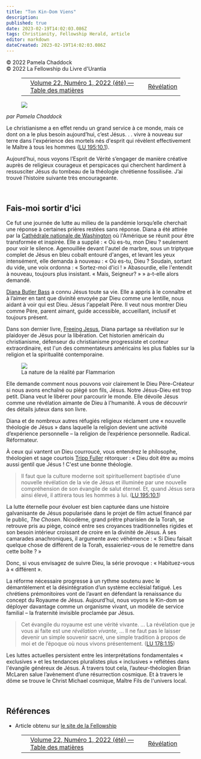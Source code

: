 ```yaml
---
title: "Ton Kin-Dom Viens"
description: 
published: true
date: 2023-02-19T14:02:03.086Z
tags: Christianity, Fellowship Herald, article
editor: markdown
dateCreated: 2023-02-19T14:02:03.086Z
---
```


<p class="v-card v-sheet theme--light grey lighten-3 px-2">© 2022 Pamela Chaddock<br>© 2022 La Fellowship du Livre d'Urantia</p>
<figure class="table chapter-navigator">
  <table>
    <tbody>
      <tr>
        <td>
        </td>
        <td>
        <a href="/fr/index/articles_herald#volume-22-numéro-1-2022-été">
          <span class="mdi mdi-book-open-variant"></span><span class="pl-2">Volume 22, Numéro 1, 2022 (été) — Table des matières</span>
        </a>
        </td>
        <td>
        <a href="/fr/article/Michael_Hill/Revelation">
          <span class="pr-2">Révélation</span><span class="mdi mdi-arrow-right-drop-circle"></span>
        </a>
        </td>
      </tr>
    </tbody>
  </table>
</figure>


<figure id="Figure_1" class="image urantiapedia image-style-align-left">
<img src="/image/article/Pamela_Chaddock/06.jpg">
</figure>

_par Pamela Chaddock_

Le christianisme a en effet rendu un grand service à ce monde, mais ce dont on a le plus besoin aujourd’hui, c’est Jésus. . . vivre à nouveau sur terre dans l'expérience des mortels nés d'esprit qui révèlent effectivement le Maître à tous les hommes (<a id="a18_251"></a>[LU 195:10.1](/fr/The_Urantia_Book/195#p10_1)).

Aujourd’hui, nous voyons l’Esprit de Vérité s’engager de manière créative auprès de religieux courageux et perspicaces qui cherchent hardiment à ressusciter Jésus du tombeau de la théologie chrétienne fossilisée. J’ai trouvé l’histoire suivante très encourageante.

<br style="clear:both;"/>

## Fais-moi sortir d'ici

Ce fut une journée de lutte au milieu de la pandémie lorsqu’elle cherchait une réponse à certaines prières restées sans réponse. Diana a été attirée par la [Cathédrale nationale de Washington](https://en.wikipedia.org/wiki/Washington_National_Cathedral) où l'Amérique se réunit pour être transformée et inspirée. Elle a supplié : « Où es-tu, mon Dieu ? seulement pour voir le silence. Agenouillée devant l'autel de marbre, sous un triptyque complet de Jésus en bleu cobalt entouré d'anges, et levant les yeux intensément, elle demanda à nouveau : « Où es-tu, Dieu ? Soudain, sortant du vide, une voix ordonna : « Sortez-moi d'ici ! » Abasourdie, elle l'entendit à nouveau, toujours plus insistant. « Mais, Seigneur? » » a-t-elle alors demandé.

[Diana Butler Bass](https://dianabutlerbass.com/) a connu Jésus toute sa vie. Elle a appris à le connaître et à l’aimer en tant que divinité envoyée par Dieu comme une lentille, nous aidant à voir qui est Dieu. Jésus l'appelait Père. Il veut nous montrer Dieu comme Père, parent aimant, guide accessible, accueillant, inclusif et toujours présent.

Dans son dernier livre, [Freeing Jesus](https://www.amazon.com/Freeing-Jesus-Rediscovering-Teacher-Presence/dp/0062659529), Diana partage sa révélation sur le plaidoyer de Jésus pour la libération. Cet historien américain du christianisme, défenseur du christianisme progressiste et conteur extraordinaire, est l'un des commentateurs américains les plus fiables sur la religion et la spiritualité contemporaine.

<figure id="Figure_2" class="image urantiapedia image-style-align-right">
<img src="/image/article/Pamela_Chaddock/5.jpg">
<figcaption>La nature de la réalité par Flammarion</figcapton>
</figure>

Elle demande comment nous pouvons voir clairement le Dieu Père-Créateur si nous avons enchaîné ou piégé son fils, Jésus. Notre Jésus-Dieu est trop petit. Diana veut le libérer pour parcourir le monde. Elle dévoile Jésus comme une révélation aimante de Dieu à l'humanité. À vous de découvrir des détails juteux dans son livre.

Diana et de nombreux autres réfugiés religieux réclament une « nouvelle théologie de Jésus » dans laquelle la religion devient une activité d’expérience personnelle – la religion de l’expérience personnelle. Radical. Réformateur.

À ceux qui vantent un Dieu courroucé, vous entendrez le philosophe, théologien et sage courtois [Tripp Fuller](https://en.wikipedia.org/wiki/Tripp_Fuller) rétorquer : « Dieu doit être au moins aussi gentil que Jésus ! C'est une bonne théologie.

> Il faut que la culture moderne soit spirituellement baptisée d’une nouvelle révélation de la vie de Jésus et illuminée par une nouvelle compréhension de son évangile de salut éternel. Et, quand Jésus sera ainsi élevé, il attirera tous les hommes à lui. (<a id="a43_256"></a>[LU 195:10.1](/fr/The_Urantia_Book/195#p10_1))

La lutte éternelle pour évoluer est bien capturée dans une histoire galvanisante de Jésus popularisée dans le projet de film actuel financé par le public, _The Chosen_. Nicodème, grand prêtre pharisien de la Torah, se retrouve pris au piège, coincé entre ses croyances traditionnelles rigides et son besoin intérieur croissant de croire en la divinité de Jésus. À ses camarades anachroniques, il argumente avec véhémence : « Si Dieu faisait quelque chose de différent de la Torah, essaieriez-vous de le remettre dans cette boîte ? »

Donc, si vous envisagez de suivre Dieu, la série provoque : « Habituez-vous à « différent ».

La réforme nécessaire progresse à un rythme soutenu avec le démantèlement et la désintégration d’un système ecclésial fatigué. Les chrétiens prémonitoires vont de l’avant en défendant la renaissance du concept du Royaume de Jésus. Aujourd’hui, nous voyons le Kin-dom se déployer davantage comme un organisme vivant, un modèle de service familial – la fraternité invisible proclamée par Jésus.

> Cet évangile du royaume est une vérité vivante. ... La révélation que je vous ai faite est une *révélation vivante,* ... Il ne faut pas le laisser devenir un simple souvenir sacré, une simple tradition à propos de moi et de l’époque où nous vivons présentement. (<a id="a51_265"></a>[LU 178:1.15](/fr/The_Urantia_Book/178#p1_15))

Les luttes actuelles persistent entre les interprétations fondamentales « exclusives » et les tendances pluralistes plus « inclusives » reflétées dans l'évangile généreux de Jésus. À travers tout cela, l’auteur-théologien Brian McLaren salue l’avènement d’une résurrection cosmique. Et à travers le dôme se trouve le Christ Michael cosmique, Maître Fils de l'univers local.

<br style="clear:both;"/>

## Références

- Article obtenu sur [le site de la Fellowship](https://urantia-book.org/archive/newsletters/herald/)

<figure class="table chapter-navigator">
  <table>
    <tbody>
      <tr>
        <td>
        </td>
        <td>
        <a href="/fr/index/articles_herald#volume-22-numéro-1-2022-été">
          <span class="mdi mdi-book-open-variant"></span><span class="pl-2">Volume 22, Numéro 1, 2022 (été) — Table des matières</span>
        </a>
        </td>
        <td>
        <a href="/fr/article/Michael_Hill/Revelation">
          <span class="pr-2">Révélation</span><span class="mdi mdi-arrow-right-drop-circle"></span>
        </a>
        </td>
      </tr>
    </tbody>
  </table>
</figure>
